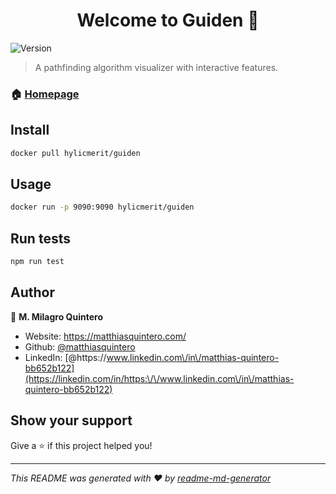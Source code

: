 <h1 align="center">Welcome to Guiden 👋</h1>
<p>
  <img alt="Version" src="https://img.shields.io/badge/version-0.0.0-blue.svg?cacheSeconds=2592000" />
</p>

> A pathfinding algorithm visualizer with interactive features.

### 🏠 [Homepage](http://guiden.s3-website.us-east-2.amazonaws.com/)

## Install

```sh
docker pull hylicmerit/guiden
```

## Usage

```sh
docker run -p 9090:9090 hylicmerit/guiden
```

## Run tests

```sh
npm run test
```

## Author

👤 **M. Milagro Quintero**

* Website: https://matthiasquintero.com/
* Github: [@matthiasquintero](https://github.com/matthiasquintero)
* LinkedIn: [@https:\/\/www.linkedin.com\/in\/matthias-quintero-bb652b122](https://linkedin.com/in/https:\/\/www.linkedin.com\/in\/matthias-quintero-bb652b122)

## Show your support

Give a ⭐️ if this project helped you!

***
_This README was generated with ❤️ by [readme-md-generator](https://github.com/kefranabg/readme-md-generator)_